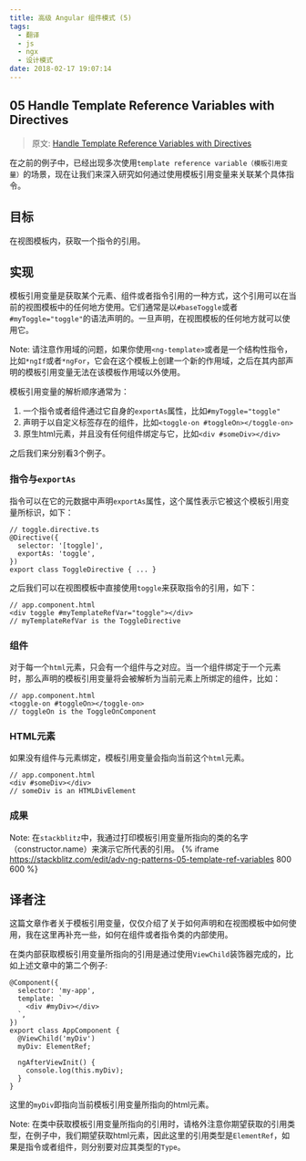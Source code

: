 ```yaml
---
title: 高级 Angular 组件模式 (5)
tags:
  - 翻译
  - js
  - ngx
  - 设计模式
date: 2018-02-17 19:07:14
---
```



## 05 Handle Template Reference Variables with Directives

> 原文: [Handle Template Reference Variables with Directives](https://blog.angularindepth.com/handle-template-reference-variables-with-directives-223081bc70c2)

在之前的例子中，已经出现多次使用``template reference variable（模板引用变量）``的场景，现在让我们来深入研究如何通过使用模板引用变量来关联某个具体指令。

## 目标
在视图模板内，获取一个指令的引用。

## 实现
模板引用变量是获取某个元素、组件或者指令引用的一种方式，这个引用可以在当前的视图模板中的任何地方使用。它们通常是以``#baseToggle``或者``#myToggle="toggle"``的语法声明的。一旦声明，在视图模板的任何地方就可以使用它。

Note: 请注意作用域的问题，如果你使用``<ng-template>``或者是一个结构性指令，比如``*ngIf``或者``*ngFor``，它会在这个模板上创建一个新的作用域，之后在其内部声明的模板引用变量无法在该模板作用域以外使用。

模板引用变量的解析顺序通常为：
1. 一个指令或者组件通过它自身的``exportAs``属性，比如``#myToggle="toggle"``
2. 声明于以自定义标签存在的组件，比如``<toggle-on #toggleOn></toggle-on>``
3. 原生html元素，并且没有任何组件绑定与它，比如``<div #someDiv></div>``

之后我们来分别看3个例子。

### 指令与``exportAs``
指令可以在它的元数据中声明``exportAs``属性，这个属性表示它被这个模板引用变量所标识，如下：
```
// toggle.directive.ts
@Directive({
  selector: '[toggle]',
  exportAs: 'toggle',
})
export class ToggleDirective { ... }
```

之后我们可以在视图模板中直接使用``toggle``来获取指令的引用，如下：
```
// app.component.html
<div toggle #myTemplateRefVar="toggle"></div>
// myTemplateRefVar is the ToggleDirective
```

### 组件
对于每一个``html``元素，只会有一个组件与之对应。当一个组件绑定于一个元素时，那么声明的模板引用变量将会被解析为当前元素上所绑定的组件，比如：
```
// app.component.html
<toggle-on #toggleOn></toggle-on>
// toggleOn is the ToggleOnComponent
```

### HTML元素
如果没有组件与元素绑定，模板引用变量会指向当前这个``html``元素。
```
// app.component.html
<div #someDiv></div>
// someDiv is an HTMLDivElement
```

### 成果
Note: 在``stackblitz``中，我通过打印模板引用变量所指向的类的名字（constructor.name）来演示它所代表的引用。
{% iframe https://stackblitz.com/edit/adv-ng-patterns-05-template-ref-variables
800 600  %}

## 译者注
这篇文章作者关于模板引用变量，仅仅介绍了关于如何声明和在视图模板中如何使用，我在这里再补充一些，如何在组件或者指令类的内部使用。

在类内部获取模板引用变量所指向的引用是通过使用``ViewChild``装饰器完成的，比如上述文章中的第二个例子:
```
@Component({
  selector: 'my-app',
  template: `
    <div #myDiv></div>
  `,
})
export class AppComponent {
  @ViewChild('myDiv')
  myDiv: ElementRef;

  ngAfterViewInit() {
    console.log(this.myDiv);
  }
}
```
这里的``myDiv``即指向当前模板引用变量所指向的html元素。

Note: 在类中获取模板引用变量所指向的引用时，请格外注意你期望获取的引用类型，在例子中，我们期望获取html元素，因此这里的引用类型是``ElementRef``，如果是指令或者组件，则分别要对应其类型的``Type``。
